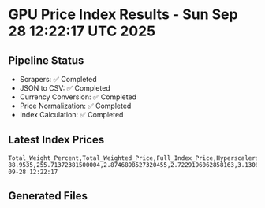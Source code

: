 # GPU Price Index Results - Sun Sep 28 12:22:17 UTC 2025

## Pipeline Status
- Scrapers: ✅ Completed
- JSON to CSV: ✅ Completed
- Currency Conversion: ✅ Completed
- Price Normalization: ✅ Completed
- Index Calculation: ✅ Completed

## Latest Index Prices
```
Total_Weight_Percent,Total_Weighted_Price,Full_Index_Price,Hyperscalers_Only_Price,Non_Hyperscalers_Only_Price,Hyperscaler_Weight,Non_Hyperscaler_Weight,Calculation_Date
88.9535,255.71372381500004,2.8746898527320455,2.7229196062858163,3.130623250335967,55.84,33.113499999999995,2025-09-28 12:22:17
```

## Generated Files
```
```
